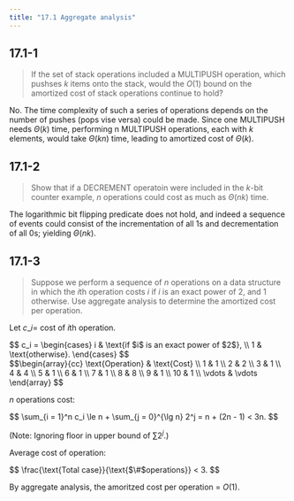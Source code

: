 ```yaml
---
title: "17.1 Aggregate analysis"
---
```


## 17.1-1

> If the set of stack operations included a $\text{MULTIPUSH}$ operation, which pushses $k$ items onto the stack, would the $O(1)$ bound on the amortized cost of stack operations continue to hold?

No. The time complexity of such a series of operations depends on the number of pushes (pops vise versa) could be made. Since one $\text{MULTIPUSH}$ needs $\Theta(k)$ time, performing n $\text{MULTIPUSH}$ operations, each with $k$ elements, would take $\Theta(kn)$ time, leading to amortized cost of $\Theta(k)$.

## 17.1-2

> Show that if a $\text{DECREMENT}$ operatoin were included in the $k$-bit counter example, $n$ operations could cost as much as $\Theta(nk)$ time.

The logarithmic bit flipping predicate does not hold, and indeed a sequence of events could consist of the incrementation of all $1$s and decrementation of all $0$s; yielding $\Theta(nk)$.

## 17.1-3

> Suppose we perform a sequence of $n$ operations on a data structure in which the $i$th operation costs $i$ if $i$ is an exact power of $2$, and $1$ otherwise. Use aggregate analysis to determine the amortized cost per operation.

Let $c\_i =$ cost of $i$th operation.

<div>
$$
c_i =
\begin{cases}
i & \text{if $i$ is an exact power of $2$}, \\
1 & \text{otherwise}.
\end{cases}
$$
</div>
<div>
$$\begin{array}{cc}
\text{Operation} & \text{Cost} \\
 1 & 1 \\
 2 & 2 \\
 3 & 1 \\
 4 & 4 \\
 5 & 1 \\
 6 & 1 \\
 7 & 1 \\
 8 & 8 \\
 9 & 1 \\
10 & 1 \\
\vdots & \vdots
\end{array}
$$
</div>

$n$ operations cost:

<div>
$$
\sum_{i = 1}^n c_i \le n + \sum_{j = 0}^{\lg n} 2^j = n + (2n - 1) < 3n.
$$
</div>

(Note: Ignoring floor in upper bound of $\sum 2^j$.)

Average cost of operation:

<div>
$$
\frac{\text{Total case}}{\text{$\#$operations}} < 3.
$$
</div>

By aggregate analysis, the amoritzed cost per operation = $O(1)$.
